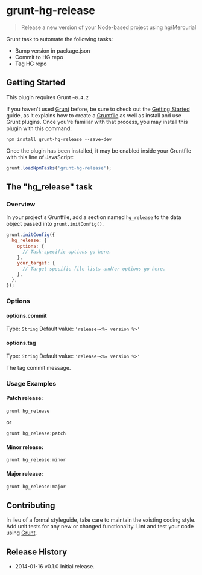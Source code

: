 # grunt-hg-release

> Release a new version of your Node-based project using hg/Mercurial

Grunt task to automate the following tasks:
- Bump version in package.json
- Commit to HG repo
- Tag HG repo

## Getting Started
This plugin requires Grunt `~0.4.2`

If you haven't used [Grunt](http://gruntjs.com/) before, be sure to check out the [Getting Started](http://gruntjs.com/getting-started) guide, as it explains how to create a [Gruntfile](http://gruntjs.com/sample-gruntfile) as well as install and use Grunt plugins. Once you're familiar with that process, you may install this plugin with this command:

```shell
npm install grunt-hg-release --save-dev
```

Once the plugin has been installed, it may be enabled inside your Gruntfile with this line of JavaScript:

```js
grunt.loadNpmTasks('grunt-hg-release');
```

## The "hg_release" task

### Overview
In your project's Gruntfile, add a section named `hg_release` to the data object passed into `grunt.initConfig()`.

```js
grunt.initConfig({
  hg_release: {
    options: {
      // Task-specific options go here.
    },
    your_target: {
      // Target-specific file lists and/or options go here.
    },
  },
});
```

### Options

#### options.commit
Type: `String`
Default value: `'release-<%= version %>'`

#### options.tag
Type: `String`
Default value: `'release-<%= version %>'`

The tag commit message.

### Usage Examples

#### Patch release:
```js
grunt hg_release
```

or

```js
grunt hg_release:patch
```

#### Minor release:
```js
grunt hg_release:minor
```

#### Major release:
```js
grunt hg_release:major
```

## Contributing
In lieu of a formal styleguide, take care to maintain the existing coding style. Add unit tests for any new or changed functionality. Lint and test your code using [Grunt](http://gruntjs.com/).

## Release History
* 2014-01-16	v0.1.0	Initial release.